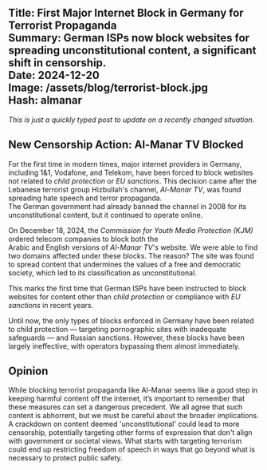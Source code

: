 Title: First Major Internet Block in Germany for Terrorist Propaganda  
Summary: German ISPs now block websites for spreading unconstitutional content, a significant shift in censorship.  
Date: 2024-12-20  
Image: /assets/blog/terrorist-block.jpg  
Hash: almanar  
---------
*This is just a quickly typed post to update on a recently changed situation.*
## New Censorship Action: Al-Manar TV Blocked  

For the first time in modern times, major internet providers in Germany, including 1&1, Vodafone, and Telekom, 
have been forced to block websites not related to *child protection* or *EU sanctions*. 
This decision came after the Lebanese terrorist group Hizbullah's channel, *Al-Manar TV*, 
was found spreading hate speech and terror propaganda.  
The German government had already banned the channel in 2008 for its unconstitutional content, 
but it continued to operate online.  

On December 18, 2024, the *Commission for Youth Media Protection (KJM)* ordered telecom companies to block both the  
Arabic and English versions of *Al-Manar TV's* website. 
We were able to find two domains affected under these blocks.
The reason? The site was found to spread content that undermines the values of a free and democratic society, 
which led to its classification as unconstitutional.  

This marks the first time that German ISPs have been instructed to block websites for content other 
than *child protection* or compliance with *EU sanctions* in recent years.

Until now, the only types of blocks enforced in Germany have been related to child protection —
targeting pornographic sites with inadequate safeguards — and Russian sanctions. 
However, these blocks have been largely ineffective, with operators bypassing them almost immediately.  

## Opinion
While blocking terrorist propaganda like Al-Manar seems like a good step in keeping harmful content off the internet,
it’s important to remember that these measures can set a dangerous precedent. 
We all agree that such content is abhorrent, but we must be careful about the broader implications. 
A crackdown on content deemed 'unconstitutional' could lead to more censorship, 
potentially targeting other forms of expression that don't align with government or societal views. 
What starts with targeting terrorism could end up restricting freedom of speech in ways that go beyond what is necessary 
to protect public safety.
